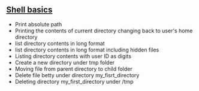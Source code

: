 ## <ins>Shell basics</ins>
* Print absolute path
* Printing the contents of current directory
changing back to user's home directory
* list directory contents in long format
* list directory contents in long format including hidden files
* Listing directory contents with user ID as digits
* Create a new directory under tmp folder
* Moving file from parent directory to child folder
* Delete file betty under directory my_fisrt_directory
* Deleting directory my_first_directory under /tmp
